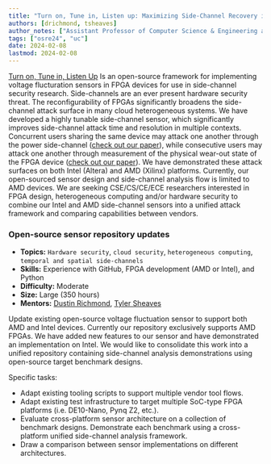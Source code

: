 ```yaml
---
title: "Turn on, Tune in, Listen up: Maximizing Side-Channel Recovery in Cross-Platform Time-to-Digital Converters"
authors: [drichmond, tsheaves]
author_notes: ["Assistant Professor of Computer Science & Engineering at UC Santa Cruz", "PhD Student at UC Davis"]
tags: ["osre24", "uc"]
date: 2024-02-08
lastmod: 2024-02-08
---
```


[Turn on, Tune in, Listen Up](https://github.com/KastnerRG/Tunable-TDC/) Is an open-source framework for implementing voltage flucturation sensors in FPGA devices for use in side-channel security research. Side-channels are an ever present hardware security threat. The reconfigurability of FPGAs significantly broadens the side-channel attack surface in many cloud heterogeneous systems. We have developed a highly tunable side-channel sensor, which significantly improves side-channel attack time and resolution in multiple contexts. Concurrent users sharing the same device may attack one another through the power side-channel ([check out our paper](https://dl.acm.org/doi/abs/10.1145/3543622.3573193)), while consecutive users may attack one another through measurement of the physical wear-out state of the FPGA device ([check out our paper](https://arxiv.org/abs/2303.17881)). We have demonstrated these attack surfaces on both Intel (Altera) and AMD (Xilinx) platforms. Currently, our open-sourced sensor design and side-channel analysis flow is limited to AMD devices. We are seeking CSE/CS/CE/ECE researchers interested in FPGA design, heterogeneous computing and/or hardware security to combine our Intel and AMD side-channel sensors into a unified attack framework and comparing capabilities between vendors.

### Open-source sensor repository updates

- **Topics:**  `Hardware security`, `cloud security`, `heterogeneous computing`, `temporal and spatial side-channels`
- **Skills:**  Experience with GitHub, FPGA development (AMD or Intel), and Python
- **Difficulty:** Moderate
- **Size:** Large (350 hours)
- **Mentors:** [Dustin Richmond](mailto:drichmond@ucsc.edu), [Tyler Sheaves](mailto:tsheaves@ucdavis.edu)

Update existing open-source voltage fluctuation sensor to support both AMD and Intel devices. Currently our repository exclusively supports AMD FPGAs. We have added new features to our sensor and have demonstrated an implementation on Intel. We would like to consolidate this work into a unified repository containing side-channel analysis demonstrations using open-source target benchmark designs.

Specific tasks:
- Adapt existing tooling scripts to support multiple vendor tool flows.
- Adapt existing test infrastructure to target multiple SoC-type FPGA platforms (i.e. DE10-Nano, Pynq Z2, etc.).
- Evaluate cross-platform sensor architecture on a collection of benchmark designs. Demonstrate each benchmark using a cross-platform unified side-channel analysis framework.
- Draw a comparison between sensor implementations on different architectures.